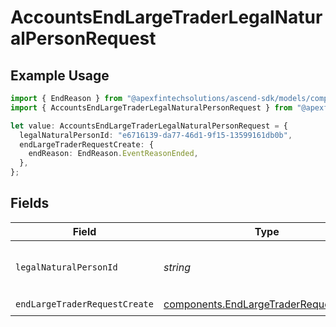 # AccountsEndLargeTraderLegalNaturalPersonRequest

## Example Usage

```typescript
import { EndReason } from "@apexfintechsolutions/ascend-sdk/models/components";
import { AccountsEndLargeTraderLegalNaturalPersonRequest } from "@apexfintechsolutions/ascend-sdk/models/operations";

let value: AccountsEndLargeTraderLegalNaturalPersonRequest = {
  legalNaturalPersonId: "e6716139-da77-46d1-9f15-13599161db0b",
  endLargeTraderRequestCreate: {
    endReason: EndReason.EventReasonEnded,
  },
};
```

## Fields

| Field                                                                                            | Type                                                                                             | Required                                                                                         | Description                                                                                      | Example                                                                                          |
| ------------------------------------------------------------------------------------------------ | ------------------------------------------------------------------------------------------------ | ------------------------------------------------------------------------------------------------ | ------------------------------------------------------------------------------------------------ | ------------------------------------------------------------------------------------------------ |
| `legalNaturalPersonId`                                                                           | *string*                                                                                         | :heavy_check_mark:                                                                               | The legalNaturalPerson id.                                                                       | e6716139-da77-46d1-9f15-13599161db0b                                                             |
| `endLargeTraderRequestCreate`                                                                    | [components.EndLargeTraderRequestCreate](../../models/components/endlargetraderrequestcreate.md) | :heavy_check_mark:                                                                               | N/A                                                                                              |                                                                                                  |